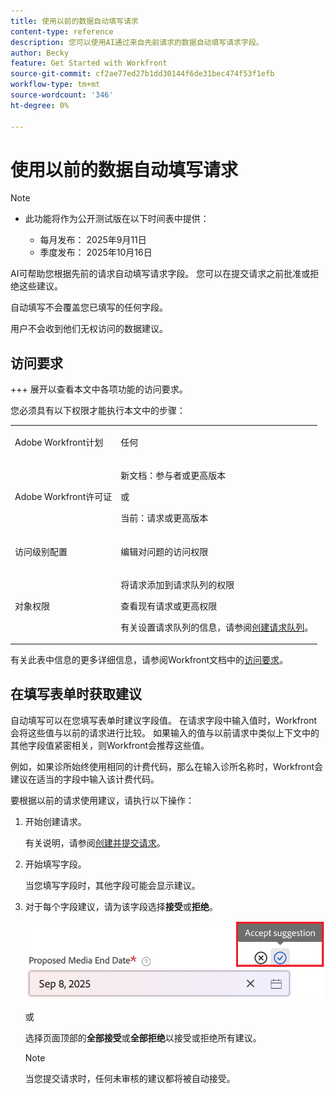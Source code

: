 ```yaml
---
title: 使用以前的数据自动填写请求
content-type: reference
description: 您可以使用AI通过来自先前请求的数据自动填写请求字段。
author: Becky
feature: Get Started with Workfront
source-git-commit: cf2ae77ed27b1dd30144f6de31bec474f53f1efb
workflow-type: tm+mt
source-wordcount: '346'
ht-degree: 0%

---
```


# 使用以前的数据自动填写请求

>[!NOTE]
>
>* 此功能将作为公开测试版在以下时间表中提供：
>
>   * 每月发布： 2025年9月11日
>   * 季度发布： 2025年10月16日

AI可帮助您根据先前的请求自动填写请求字段。 您可以在提交请求之前批准或拒绝这些建议。

自动填写不会覆盖您已填写的任何字段。

用户不会收到他们无权访问的数据建议。

## 访问要求

+++ 展开以查看本文中各项功能的访问要求。

您必须具有以下权限才能执行本文中的步骤：

<table style="table-layout:auto"> 
 <col> 
 <col> 
 <tbody> 
  <tr> 
   <td role="rowheader">Adobe Workfront计划</td> 
   <td> <p>任何 </p> </td> 
  </tr> 
  <tr> 
   <td role="rowheader">Adobe Workfront许可证</td> 
   <td> <p>新文档：参与者或更高版本</p>
   或
   <p>当前：请求或更高版本</p>
    </td> 
  </tr> 
  <tr> 
   <td role="rowheader">访问级别配置</td> 
   <td> <p>编辑对问题的访问权限</p>  </td> 
  </tr> 
   <td role="rowheader">对象权限</td> 
   <td><p>将请求添加到请求队列的权限</p> <p>查看现有请求或更高权限</p> <p>有关设置请求队列的信息，请参阅<a href="../../../manage-work/requests/create-and-manage-request-queues/create-request-queue.md" class="MCXref xref">创建请求队列</a>。 </p> </td> 
  <tr>
  </tr>
 </tbody> 
</table>

有关此表中信息的更多详细信息，请参阅Workfront文档中的[访问要求](/help/quicksilver/administration-and-setup/add-users/access-levels-and-object-permissions/access-level-requirements-in-documentation.md)。

## 在填写表单时获取建议

自动填写可以在您填写表单时建议字段值。 在请求字段中输入值时，Workfront会将这些值与以前的请求进行比较。 如果输入的值与以前请求中类似上下文中的其他字段值紧密相关，则Workfront会推荐这些值。

例如，如果诊所始终使用相同的计费代码，那么在输入诊所名称时，Workfront会建议在适当的字段中输入该计费代码。

要根据以前的请求使用建议，请执行以下操作：

1. 开始创建请求。

   有关说明，请参阅[创建并提交请求](/help/quicksilver/manage-work/requests/create-requests/create-submit-requests.md)。

1. 开始填写字段。

   当您填写字段时，其他字段可能会显示建议。

1. 对于每个字段建议，请为该字段选择&#x200B;**接受**&#x200B;或&#x200B;**拒绝**。

   ![接受或拒绝建议](assets/accept-reject-suggestion.png)

   或

   选择页面顶部的&#x200B;**全部接受**&#x200B;或&#x200B;**全部拒绝**&#x200B;以接受或拒绝所有建议。

   >[!NOTE]
   >
   >当您提交请求时，任何未审核的建议都将被自动接受。
